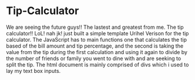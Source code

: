 # Tip-Calculator
We are seeing the future guys!! The lastest and greatest from me. The tip calculator!! LoL! nah jk! just built a simple template Urihel Verison for the tip calculator. The JavaScript has to main functions one that calculates the tip based of the bill amount and tip percentage, and the second is taking the value from the tip during the first calculation and using it again to divide by the number of friends or family you went to dine with and are seeking to split the tip. The html document is mainly comprised of divs which i used to lay my text box inputs. 

